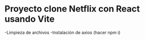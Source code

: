 # Proyecto clone Netflix con React usando Vite

-Limpieza de archivos
-Instalación de axios (hacer npm i)

